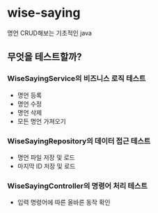 # wise-saying

명언 CRUD해보는 기초적인 java

## 무엇을 테스트할까?

### WiseSayingService의 비즈니스 로직 테스트

- 명언 등록
- 명언 수정
- 명언 삭제
- 모든 명언 가져오기

### WiseSayingRepository의 데이터 접근 테스트

- 명언 파일 저장 및 로드
- 마지막 ID 저장 및 로드

### WiseSayingController의 명령어 처리 테스트

- 입력 명령어에 따른 올바른 동작 확인
